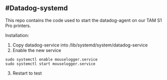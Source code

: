 #Datadog-systemd
------

This repo contains the code used to start the datadog-agent on our TAM S1 Pro printers.

Installation:

1. Copy datadog-service into /lib/systemd/system/datadog-service
2. Enable the new service

```
sudo systemctl enable mouselogger.service
sudo systemctl start mouselogger.service
```
3. Restart to test
